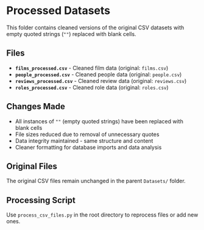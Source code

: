# Processed Datasets

This folder contains cleaned versions of the original CSV datasets with empty quoted strings (`""`) replaced with blank cells.

## Files

- **`films_processed.csv`** - Cleaned film data (original: `films.csv`)
- **`people_processed.csv`** - Cleaned people data (original: `people.csv`) 
- **`reviews_processed.csv`** - Cleaned review data (original: `reviews.csv`)
- **`roles_processed.csv`** - Cleaned role data (original: `roles.csv`)

## Changes Made

- All instances of `""` (empty quoted strings) have been replaced with blank cells
- File sizes reduced due to removal of unnecessary quotes
- Data integrity maintained - same structure and content
- Cleaner formatting for database imports and data analysis

## Original Files

The original CSV files remain unchanged in the parent `Datasets/` folder.

## Processing Script

Use `process_csv_files.py` in the root directory to reprocess files or add new ones.
